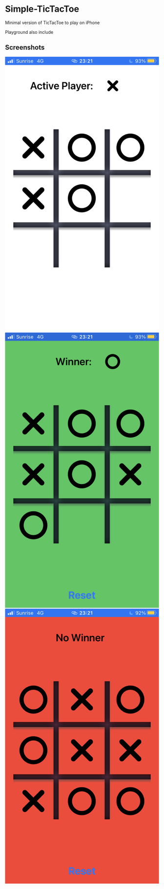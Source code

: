 # Simple-TicTacToe

Minimal version of TicTacToe to play on iPhone

Playground also include

## Screenshots

![TicTacToe](https://github.com/miappks/Simple-TicTacToe/blob/main/TicTacToe/Images/TicTacToe.PNG)
![Winner](https://github.com/miappks/Simple-TicTacToe/blob/main/TicTacToe/Images/Winner.PNG)
![NoWinner](https://github.com/miappks/Simple-TicTacToe/blob/main/TicTacToe/Images/NoWinner.PNG)
